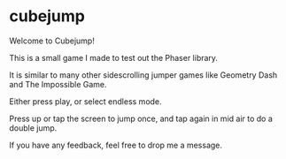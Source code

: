 # cubejump

Welcome to Cubejump!

This is a small game I made to test out the Phaser library.

It is similar to many other sidescrolling jumper games like Geometry Dash and The Impossible Game.

Either press play, or select endless mode.

Press up or tap the screen to jump once, and tap again in mid air to do a double jump.

If you have any feedback, feel free to drop me a message.